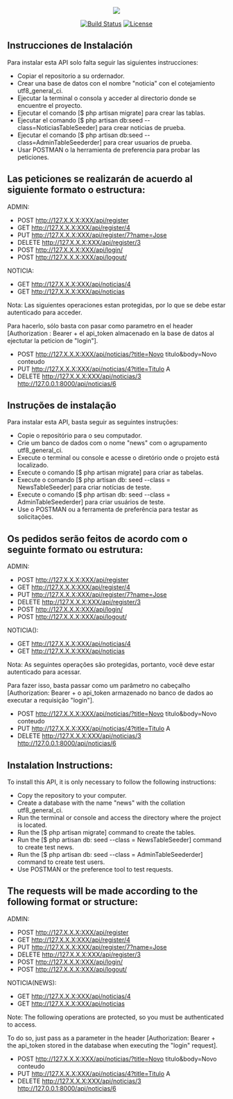 <p align="center"><img src="https://laravel.com/assets/img/components/logo-laravel.svg"></p>

<p align="center">
<a href="https://travis-ci.org/laravel/framework"><img src="https://travis-ci.org/laravel/framework.svg" alt="Build Status"></a>
<a href="https://packagist.org/packages/laravel/framework"><img src="https://poser.pugx.org/laravel/framework/license.svg" alt="License"></a>
</p>

## Instrucciones de Instalación

Para instalar esta API solo falta seguir las siguientes instrucciones:

- Copiar el repositorio a su ordernador.
- Crear una base de datos con el nombre "noticia" con el cotejamiento utf8_general_ci.
- Ejecutar la terminal o consola y acceder al directorio donde se encuentre el proyecto.
- Ejecutar el comando [$ php artisan migrate] para crear las tablas.
- Ejecutar el comando [$ php artisan db:seed --class=NoticiasTableSeeder] para crear noticias de prueba.
- Ejecutar el comando [$ php artisan db:seed --class=AdminTableSeederder] para crear usuarios de prueba.
- Usar POSTMAN o la herramienta de preferencia para probar las peticiones.

## Las peticiones se realizarán de acuerdo al siguiente formato o estructura:

ADMIN:

- POST http://127.X.X.X:XXX/api/register
- GET http://127.X.X.X:XXX/api/register/4
- PUT http://127.X.X.X:XXX/api/register/7?name=Jose
- DELETE http://127.X.X.X:XXX/api/register/3
- POST http://127.X.X.X:XXX/api/login/
- POST http://127.X.X.X:XXX/api/logout/

NOTICIA:

- GET http://127.X.X.X:XXX/api/noticias/4
- GET http://127.X.X.X:XXX/api/noticias

Nota: Las siguientes operaciones estan protegidas, por lo que se debe estar autenticado para acceder.

Para hacerlo, sólo basta con pasar como parametro en el header [Authorization : Bearer + el api_token almacenado en la base de datos al ejectutar la peticion de  "login"].

- POST http://127.X.X.X:XXX/api/noticias/?title=Novo titulo&body=Novo conteudo 
- PUT http://127.X.X.X:XXX/api/noticias/4?title=Titulo A
- DELETE http://127.X.X.X:XXX/api/noticias/3 http://127.0.0.1:8000/api/noticias/6


## Instruções de instalação

Para instalar esta API, basta seguir as seguintes instruções:

- Copie o repositório para o seu computador.
- Crie um banco de dados com o nome "news" com o agrupamento utf8_general_ci.
- Execute o terminal ou console e acesse o diretório onde o projeto está localizado.
- Execute o comando [$ php artisan migrate] para criar as tabelas.
- Execute o comando [$ php artisan db: seed --class = NewsTableSeeder] para criar notícias de teste.
- Execute o comando [$ php artisan db: seed --class = AdminTableSeederder] para criar usuários de teste.
- Use o POSTMAN ou a ferramenta de preferência para testar as solicitações.

## Os pedidos serão feitos de acordo com o seguinte formato ou estrutura:

ADMIN:

- POST http://127.X.X.X:XXX/api/register
- GET http://127.X.X.X:XXX/api/register/4
- PUT http://127.X.X.X:XXX/api/register/7?name=Jose
- DELETE http://127.X.X.X:XXX/api/register/3
- POST http://127.X.X.X:XXX/api/login/
- POST http://127.X.X.X:XXX/api/logout/

NOTICIA():

- GET http://127.X.X.X:XXX/api/noticias/4
- GET http://127.X.X.X:XXX/api/noticias

Nota: As seguintes operações são protegidas, portanto, você deve estar autenticado para acessar.

Para fazer isso, basta passar como um parâmetro no cabeçalho [Authorization: Bearer + o api_token armazenado no banco de dados ao executar a requisição "login"].

- POST http://127.X.X.X:XXX/api/noticias/?title=Novo titulo&body=Novo conteudo 
- PUT http://127.X.X.X:XXX/api/noticias/4?title=Titulo A
- DELETE http://127.X.X.X:XXX/api/noticias/3 http://127.0.0.1:8000/api/noticias/6


## Instalation Instructions:


To install this API, it is only necessary to follow the following instructions:

- Copy the repository to your computer.
- Create a database with the name "news" with the collation utf8_general_ci.
- Run the terminal or console and access the directory where the project is located.
- Run the [$ php artisan migrate] command to create the tables.
- Run the [$ php artisan db: seed --class = NewsTableSeeder] command to create test news.
- Run the [$ php artisan db: seed --class = AdminTableSeederder] command to create test users.
- Use POSTMAN or the preference tool to test requests.

## The requests will be made according to the following format or structure:

ADMIN:

- POST http://127.X.X.X:XXX/api/register
- GET http://127.X.X.X:XXX/api/register/4
- PUT http://127.X.X.X:XXX/api/register/7?name=Jose
- DELETE http://127.X.X.X:XXX/api/register/3
- POST http://127.X.X.X:XXX/api/login/
- POST http://127.X.X.X:XXX/api/logout/

NOTICIA(NEWS):

- GET http://127.X.X.X:XXX/api/noticias/4
- GET http://127.X.X.X:XXX/api/noticias

Note: The following operations are protected, so you must be authenticated to access.

To do so, just pass as a parameter in the header [Authorization: Bearer + the api_token stored in the database when executing the "login" request].

- POST http://127.X.X.X:XXX/api/noticias/?title=Novo titulo&body=Novo conteudo 
- PUT http://127.X.X.X:XXX/api/noticias/4?title=Titulo A
- DELETE http://127.X.X.X:XXX/api/noticias/3 http://127.0.0.1:8000/api/noticias/6